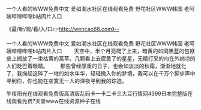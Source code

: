 一个人看的WWW免费中文
爱如潮水社区在线观看免费
野花社区WWW韩国
老阿姨哔哩哔哩b站肉片入口


《最/新/观/看/入/口👉http://wencao66.com》--

一个人看的WWW免费中文
爱如潮水社区在线观看免费
野花社区WWW韩国
老阿姨哔哩哔哩b站肉片入口
　　天空中，半个月亮爬了上来，暗黄的如同黑蓝的包袱皮上搁放了一束枯黄的蒿草。几颗看上去疲惫了的星星，无精打采的向在外纳凉的人们眨巴着眼睛。
　　那些曾经厚重的日子，也会如淡淡的秋霜，渐渐地就化了，我掬起这碎了一地的如水年华，轻轻撒入你的梦境，我可以在千万个脚步声中寻到你，你也能在空寞无一人的深夜寻到我的踪迹。





午夜阳光在线观看免费版高清版乱码卡一卡二卡三大豆行情网4399日本完整版在线观看免费?天堂www在线资源种子在线
